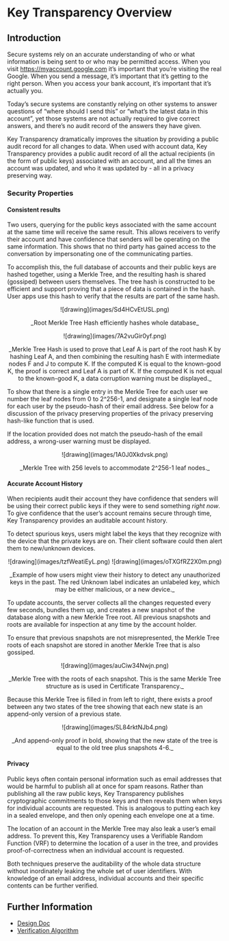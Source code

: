 # Key Transparency Overview

## Introduction

Secure systems rely on an accurate understanding of who or what information is
being sent to or who may be permitted access. When you visit
https://myaccount.google.com it’s important that you’re visiting the real
Google. When you send a message, it’s important that it’s getting to the right
person. When you access your bank account, it’s important that it’s actually
you.

Today’s secure systems are constantly relying on other systems to answer
questions of “where should I send this” or “what’s the latest data in this
account”, yet those systems are not actually required to give correct answers,
and there’s no audit record of the answers they have given.

Key Transparency dramatically improves the situation by providing a public
audit record for all changes to data. When used with account data, Key
Transparency provides a public audit record of all the actual recipients (in
the form of public keys) associated with an account, and all the times an
account was updated, and who it was updated by - all in a privacy preserving
way.

### Security Properties

#### Consistent results

Two users, querying for the public keys associated with the same account at the
same time will receive the same result. This allows receivers to verify their
account and have confidence that senders will be operating on the same
information. This shows that no third party has gained access to the
conversation by impersonating one of the communicating parties.

To accomplish this, the full database of accounts and their public keys are
hashed together, using a Merkle Tree, and the resulting hash is shared
(gossiped) between users themselves. The tree hash is constructed to be
efficient and support proving that a piece of data is contained in the hash.
User apps use this hash to verify that the results are part of the same hash.

<p align="center">
![drawing](images/Sd4HCvEtUSL.png)
</p>
<p align="center">
_Root Merkle Tree Hash efficiently hashes whole database_
</p>

<p align="center">
![drawing](images/7A2vuGir0yf.png)
</p>

<p align="center">
_Merkle Tree Hash is used to prove that Leaf A is part of the root hash K by
hashing Leaf A, and then combining the resulting hash E with intermediate
nodes F and J to compute K.  If the computed K is equal to the known-good K,
the proof is correct and Leaf A is part of K.  If the computed K is not equal
to the known-good K, a data corruption warning must be displayed._
</p>

To show that there is a single entry in the Merkle Tree for each user we number
the leaf nodes from 0 to 2^256-1, and designate a single leaf node for each
user by the pseudo-hash of their email address. See below for a discussion of
the privacy preserving properties of the privacy preserving hash-like function
 that is used.

If the location provided does not match the pseudo-hash of the email address,
a wrong-user warning must be displayed.

<p align="center">
![drawing](images/1A0J0Xkdvsk.png)
</p>

<p align="center">
_Merkle Tree with 256 levels to accommodate 2^256-1 leaf nodes._
</p>

#### Accurate Account History

When recipients audit their account they have confidence that senders will be
using their correct public keys if they were to send something *right now*.  
To give confidence that the user’s account remains secure through time,
Key Transparency provides an auditable account history.

To detect spurious keys, users might label the keys that they recognize with
the device that the private keys are on.  Their client software could then
alert them to new/unknown devices.

<p align="center">
![drawing](images/tzfWeatiEyL.png)
![drawing](images/oTXGfRZ2X0m.png)
</p>

<p align="center">
_Example of how users might view their history to detect any unauthorized keys
in the past.  The red Unknown label indicates an unlabeled key, which may be
either malicious, or a new device._
</p>

To update accounts, the server collects all the changes requested every few
seconds, bundles them up, and creates a new snapshot of the database along with
a new Merkle Tree root. All previous snapshots and roots are available for
inspection at any time by the account holder.

To ensure that previous snapshots are not misrepresented, the Merkle Tree roots
of each snapshot are stored in another Merkle Tree that is also gossiped.

<p align="center">
![drawing](images/auCiw34Nwjn.png)
</p>

<p align="center">
_Merkle Tree with the roots of each snapshot.
This is the same Merkle Tree structure as is used in Certificate Transparency._
</p>

Because this Merkle Tree is filled in from left to right, there exists a proof
between any two states of the tree showing that each new state is an
append-only version of a previous state.

<p align="center">
![drawing](images/SL84rktNJb4.png)
</p>

<p align="center">
_And append-only proof in bold, showing that the new state of the tree is equal
to the old tree plus snapshots 4-6._
</p>

#### Privacy

Public keys often contain personal information such as email addresses that
would be harmful to publish all at once for spam reasons. Rather than
publishing all the raw public keys, Key Transparency publishes cryptographic
commitments to those keys and then reveals them when keys for individual
accounts are requested.  This is analogous to putting each key in a
sealed envelope, and then only opening each envelope one at a time.

The location of an account in the Merkle Tree may also leak a user’s email
address. To prevent this, Key Transparency uses a Verifiable Random Function
(VRF) to determine the location of a user in the tree, and provides
proof-of-correctness when an individual account is requested.

Both techniques preserve the auditability of the whole data structure without
inordinately leaking the whole set of user identifiers. With knowledge of an
email address, individual accounts and their specific contents can be further
verified.

## Further Information

*   [Design Doc](design.md)
*   [Verification Algorithm](verification.md)
